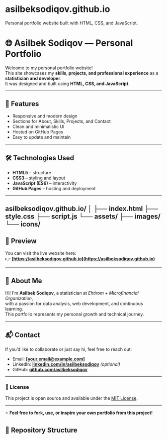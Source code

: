 # asilbeksodiqov.github.io
Personal portfolio website built with HTML, CSS, and JavaScript.


# 🌐 Asilbek Sodiqov — Personal Portfolio

Welcome to my personal portfolio website!  
This site showcases my **skills, projects, and professional experience** as a **statistician and developer**.  
It was designed and built using **HTML, CSS, and JavaScript**.

---

## 🚀 Features

- Responsive and modern design  
- Sections for About, Skills, Projects, and Contact  
- Clean and minimalistic UI  
- Hosted on GitHub Pages  
- Easy to update and maintain  

---

## 🛠️ Technologies Used

- **HTML5** – structure  
- **CSS3** – styling and layout  
- **JavaScript (ES6)** – interactivity  
- **GitHub Pages** – hosting and deployment  

---

asilbeksodiqov.github.io/
│
├── index.html
├── style.css
├── script.js
└── assets/
├── images/
└── icons/
---

## 📸 Preview

You can visit the live website here:  
👉 **[https://asilbeksodiqov.github.io](https://asilbeksodiqov.github.io)**

---

## 👤 About Me

Hi! I'm **Asilbek Sodiqov**, a statistician at *Ehtirom + Microfinancial Organization*,  
with a passion for data analysis, web development, and continuous learning.  
This portfolio represents my personal growth and technical journey.

---

## 📬 Contact

If you’d like to collaborate or just say hi, feel free to reach out:  
- Email: **[your.email@example.com]**  
- LinkedIn: **[linkedin.com/in/asilbeksodiqov](https://linkedin.com/in/asilbeksodiqov)** *(optional)*  
- GitHub: **[github.com/asilbeksodiqov](https://github.com/asilbeksodiqov)**

---

### 🧾 License

This project is open source and available under the [MIT License](LICENSE).

---

⭐ **Feel free to fork, use, or inspire your own portfolio from this project!**


## 📂 Repository Structure

